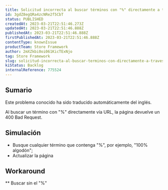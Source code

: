 ```yaml
---
title: Solicitud incorrecta al buscar términos con "%" directamente a través de la URL
id: 3gdZ8egQRa4zcNRe2f5CbT
status: PUBLISHED
createdAt: 2023-03-21T22:51:46.273Z
updatedAt: 2023-03-21T22:51:46.888Z
publishedAt: 2023-03-21T22:51:46.888Z
firstPublishedAt: 2023-03-21T22:51:46.888Z
contentType: knownIssue
productTeam: Store Framework
author: 2mXZkbi0oi061KicTExNjo
tag: Store Framework
slug: solicitud-incorrecta-al-buscar-terminos-con-directamente-a-traves-de-la-url
kiStatus: Backlog
internalReference: 775524
---
```


## Sumario

<div class="alert alert-info">
  <p>Este problema conocido ha sido traducido automáticamente del inglés.</p>
</div>


Al buscar un término con "%" directamente vía URL, la página devuelve un 400 Bad Request.


##

## Simulación



- Busque cualquier término que contenga "%", por ejemplo, "100% algodón";
- Actualizar la página



## Workaround

**
Buscar sin el "%"



